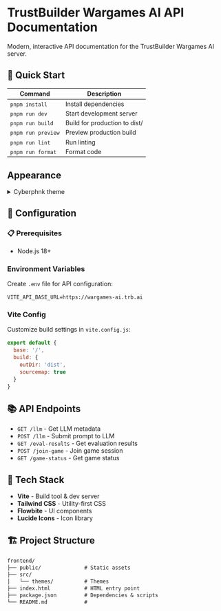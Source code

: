 # TrustBuilder Wargames AI API Documentation

Modern, interactive API documentation for the TrustBuilder Wargames AI server.

## 🚀 Quick Start

| Command | Description |
|---------|-------------|
| `pnpm install` | Install dependencies |
| `pnpm run dev` | Start development server |
| `pnpm run build` | Build for production to dist/ |
| `pnpm run preview` | Preview production build |
| `pnpm run lint` | Run linting |
| `pnpm run format` | Format code |

## Appearance

<details>
  <summary>Cyberphnk theme</summary>
  <img src="assets/images/frontend_prototype_cyberphnk.PNG" alt="Customer Journey" title="Customer Journey" width="60%" />
</details>

## 🔧 Configuration

### 📋 Prerequisites

- Node.js 18+

### Environment Variables

Create `.env` file for API configuration:

```env
VITE_API_BASE_URL=https://wargames-ai.trb.ai
```

### Vite Config

Customize build settings in `vite.config.js`:

```js
export default {
  base: '/',
  build: {
    outDir: 'dist',
    sourcemap: true
  }
}
```

## 📚 API Endpoints

- `GET /llm` - Get LLM metadata
- `POST /llm` - Submit prompt to LLM
- `GET /eval-results` - Get evaluation results
- `POST /join-game` - Join game session
- `GET /game-status` - Get game status

## 🎨 Tech Stack

- **Vite** - Build tool & dev server
- **Tailwind CSS** - Utility-first CSS
- **Flowbite** - UI components
- **Lucide Icons** - Icon library

## 🏗️ Project Structure

```
frontend/
├── public/              # Static assets
├── src/
│   └── themes/          # Themes
├── index.html           # HTML entry point
├── package.json         # Dependencies & scripts
└── README.md            # 
```
